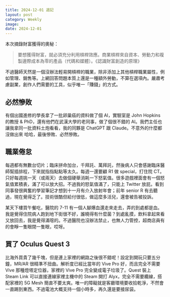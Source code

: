 ```yaml
---
title: 2024-12-01 週記
layout: post
category: Weekly
image: 
date: 2024-12-01
---
```

本次摘錄財富獲得的奧秘：

> 要想獲得財富，就必須充分利用槓桿效應。商業槓桿來自資本、勞動力和複製邊際成本為零的產品（代碼和媒體）。《認識財富創造的原理》

不過醫師天然是一個沒辦法輕易開槓桿的職業，除非添加上其他槓桿職業屬性，例如管理、銷售等。上網回答問題本質上還是一種額外勞動，不算在選項內。嚴肅考慮副業，創作人們需要的工具，似乎唯一「賺錢」的方式。

## 必然慘敗

有個出國進修的學長拿了一批卵巢癌的資料做了個 AI，實驗室是 John Hopkins 的教授 & PhD，還有他們在武漢大學的老同事，做了個很不錯的 AI。我們主任也讓我拿同一批資料土炮看看，我的同夥是 ChatGPT 跟 Claude。不意外的什麼都沒做出來 哈哈，最後慘敗、必然慘敗。

## 職業倦怠

每週都有無數台切片；臨床拼命加台，千拜託、萬拜託，然後病人只會感謝臨床醫師幫插排程，下來就指指點點等太久。每週一還要顧 R1 做 special，打住院 CT。只好每週挑一天（或兩天）去做個硬舉消耗一下怒氣值。很多遊戲裡面會有一個怒氣值累積表，滿了可以放大招。不過我的怒氣值滿了，只能上 Twitter 放屁。看到同事發很興奮的學習筆記才想到十一月有介入放射年會；前年 senior R 有去聽過，現在覺得乏了。技術很酷但給付很低，做這麼多活兒，還會被告被投訴。

某天下樓買午餐吃，醫院的 7-11 有一個人腳爆血還走來走去，弄的到處都是血。我是覺得住院病人跑到地下街很不好，誰曉得有什麼菌？到處亂摸，飲料拿起來看又放回去，我是覺得滿噁的。不過醫院也沒辦法禁止，也無人力管控，超商店員有的會睜一隻眼閉一隻眼，哎呀。

## 買了 Oculus Quest 3

比海外買貴了幾千塊，但是連上家裡的網路之後很不錯呢！設定到開玩只要五分鐘，MR/AR 很精準不扭曲。解析度已經比當年的 Vive Pro 好，而且完全不需要 Vive 那種燈塔定位器，家裡的 Vive Pro 完全變成電子垃圾了。Quest 裝上 Steam Link 可以直接連線家裡主機中的 Steam 開打 Alyx，完全不需要纜線，搭配家裡的 5G Mesh 簡直不要太爽。唯一的障礙就是客廳環境要收拾乾淨，不然會一直踢到東西。不過電池大概支持一個小時多，再久還是要接尿袋。